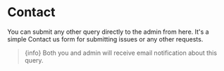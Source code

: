 # Contact

You can submit any other query directly to the admin from here. It's a simple Contact us form for submitting issues or any other requests.

> {info} Both you and admin will receive email notification about this query.
